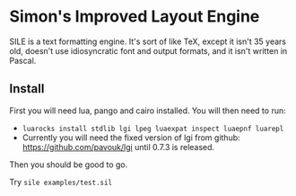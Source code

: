 # Simon's Improved Layout Engine

SILE is a text formatting engine. It's sort of like TeX, except it isn't
35 years old, doesn't use idiosyncratic font and output formats, and it
isn't written in Pascal.

## Install

First you will need lua, pango and cairo installed. You will then
need to run:

* `luarocks install stdlib lgi lpeg luaexpat inspect luaepnf luarepl`
* Currently you will need the fixed version of lgi from github: https://github.com/pavouk/lgi until 0.7.3 is released.

Then you should be good to go.

Try `sile examples/test.sil`
